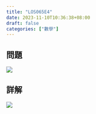 ```yaml
---
title: "LOS065E4"
date: 2023-11-10T10:36:38+08:00
draft: false
categories: ["數學"]
---
```

<!--more-->

## 問題
<img src="/posts/solution/LOS065E4-q.png">

## 詳解
<img src="/posts/solution/LOS065E4-sol.png">

